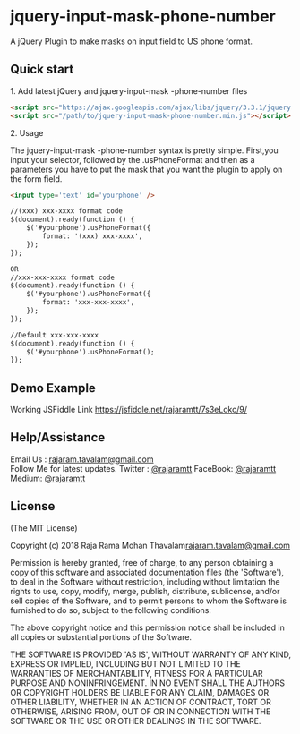 # jquery-input-mask-phone-number

A jQuery Plugin to make masks on input field to US phone format.


## Quick start

1\.  Add latest jQuery and jquery-input-mask -phone-number files

```html
<script src="https://ajax.googleapis.com/ajax/libs/jquery/3.3.1/jquery.min.js"></script>
<script src="/path/to/jquery-input-mask-phone-number.min.js"></script>
```


2\.  Usage

The jquery-input-mask -phone-number syntax is pretty simple. 
First,you input your  selector, followed by the .usPhoneFormat and then as a parameters you have to put the mask that you want the plugin to apply on the form field.

```html
<input type='text' id='yourphone' />

//(xxx) xxx-xxxx format code
$(document).ready(function () {
    $('#yourphone').usPhoneFormat({
        format: '(xxx) xxx-xxxx',
    });   
});

OR
//xxx-xxx-xxxx format code
$(document).ready(function () {
    $('#yourphone').usPhoneFormat({
        format: 'xxx-xxx-xxxx',
    });   
});

//Default xxx-xxx-xxxx  
$(document).ready(function () {
    $('#yourphone').usPhoneFormat();   
});
```

## Demo Example

Working JSFiddle Link https://jsfiddle.net/rajaramtt/7s3eLokc/9/



## Help/Assistance

Email Us : rajaram.tavalam@gmail.com          
Follow Me for latest updates. 
Twitter : [@rajaramtt](//twitter.com/rajaramtt) 
FaceBook: [@rajaramtt](//fb.com/rajaramtt)
Medium:  [@rajaramtt](//medium.com/@rajaramtt)

## License


(The MIT License)

Copyright (c) 2018 Raja Rama Mohan Thavalam<rajaram.tavalam@gmail.com>

Permission is hereby granted, free of charge, to any person obtaining
a copy of this software and associated documentation files (the
'Software'), to deal in the Software without restriction, including
without limitation the rights to use, copy, modify, merge, publish,
distribute, sublicense, and/or sell copies of the Software, and to
permit persons to whom the Software is furnished to do so, subject to
the following conditions:

The above copyright notice and this permission notice shall be
included in all copies or substantial portions of the Software.

THE SOFTWARE IS PROVIDED 'AS IS', WITHOUT WARRANTY OF ANY KIND,
EXPRESS OR IMPLIED, INCLUDING BUT NOT LIMITED TO THE WARRANTIES OF
MERCHANTABILITY, FITNESS FOR A PARTICULAR PURPOSE AND NONINFRINGEMENT.
IN NO EVENT SHALL THE AUTHORS OR COPYRIGHT HOLDERS BE LIABLE FOR ANY
CLAIM, DAMAGES OR OTHER LIABILITY, WHETHER IN AN ACTION OF CONTRACT,
TORT OR OTHERWISE, ARISING FROM, OUT OF OR IN CONNECTION WITH THE
SOFTWARE OR THE USE OR OTHER DEALINGS IN THE SOFTWARE.


